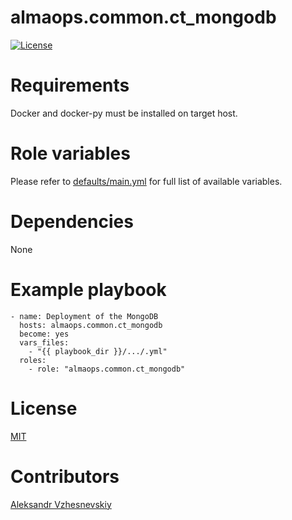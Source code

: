 
# almaops.common.ct_mongodb
[![License](https://img.shields.io/badge/license-MIT%20License-brightgreen.svg)](https://opensource.org/licenses/MIT)

# Requirements
Docker and docker-py must be installed on target host.

# Role variables
Please refer to [defaults/main.yml](./defaults/main.yml) for full list of available variables. 

# Dependencies
None

# Example playbook
```
- name: Deployment of the MongoDB
  hosts: almaops.common.ct_mongodb
  become: yes
  vars_files:
    - "{{ playbook_dir }}/.../.yml" 
  roles:
    - role: "almaops.common.ct_mongodb"
```

# License
[MIT](./LICENSE)

# Contributors
[Aleksandr Vzhesnevskiy](https://github.com/hDw1z)
